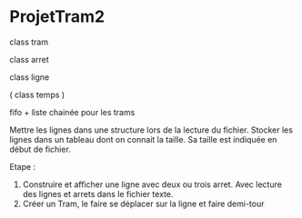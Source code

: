 # ProjetTram2


class tram

class arret

class ligne

( class temps ) 



fifo + liste chainée pour les trams


Mettre les lignes dans une structure lors de la lecture du fichier.
Stocker les lignes dans un tableau dont on connait la taille. Sa taille est indiquée en début de fichier.

Etape :

1) Construire et afficher une ligne avec deux ou trois arret. Avec lecture des lignes et arrets dans le fichier texte.
2) Créer un Tram, le faire se déplacer sur la ligne et faire demi-tour
